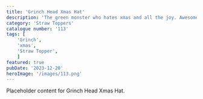 ```yaml
---
title: 'Grinch Head Xmas Hat'
description: 'The green monster who hates xmas and all the joy. Awesome Straw topper for your tumblers. Great item for any movie fan'
category: 'Straw Toppers'
catalogue number: '113'
tags: [
    'Grinch', 
    'xmas',
    'Straw Topper', 
    ]
featured: true
pubDate: '2023-12-20'
heroImage: '/images/113.png'
---
```


Placeholder content for Grinch Head Xmas Hat.